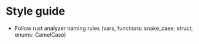 # Style guide

- Follow rust analyzer naming rules (vars, functions: snake_case; struct, enums: CamelCase)
